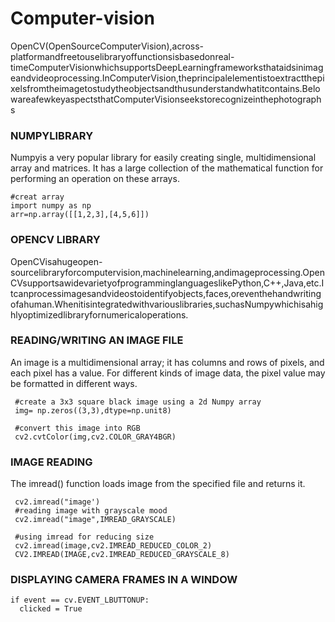 # Computer-vision
OpenCV(OpenSourceComputerVision),across-platformandfreetouselibraryoffunctionsisbasedonreal-timeComputerVisionwhichsupportsDeepLearningframeworksthataidsinimageandvideoprocessing.InComputerVision,theprincipalelementistoextractthepixelsfromtheimagetostudytheobjectsandthusunderstandwhatitcontains.BelowareafewkeyaspectsthatComputerVisionseekstorecognizeinthephotographs
### NUMPYLIBRARY
Numpyis a very popular library for easily creating single, multidimensional array and matrices. It has a large collection of the mathematical function for performing an operation on these arrays.
       
    #creat array
    import numpy as np 
    arr=np.array([[1,2,3],[4,5,6]])
### OPENCV LIBRARY
OpenCVisahugeopen-sourcelibraryforcomputervision,machinelearning,andimageprocessing.OpenCVsupportsawidevarietyofprogramminglanguageslikePython,C++,Java,etc.Itcanprocessimagesandvideostoidentifyobjects,faces,oreventhehandwritingofahuman.Whenitisintegratedwithvariouslibraries,suchasNumpywhichisahighlyoptimizedlibraryfornumericaloperations.
### READING/WRITING AN IMAGE FILE
An image is a multidimensional array; it has columns and rows of pixels, and each pixel has a value. For different kinds of image data, the pixel value may be formatted in different ways.

     #create a 3x3 square black image using a 2d Numpy array
     img= np.zeros((3,3),dtype=np.unit8)
     
     #convert this image into RGB 
     cv2.cvtColor(img,cv2.COLOR_GRAY4BGR)
### IMAGE READING
The imread() function loads image from the specified file and returns it.

     cv2.imread("image')
     #reading image with grayscale mood
     cv2.imread("image",IMREAD_GRAYSCALE)
     
     #using imread for reducing size
     cv2.imread(image,cv2.IMREAD_REDUCED_COLOR_2)
     CV2.IMREAD(IMAGE,cv2.IMREAD_REDUCED_GRAYSCALE_8)
### DISPLAYING CAMERA FRAMES IN A WINDOW
    
    if event == cv.EVENT_LBUTTONUP:
      clicked = True
   
    
    
     
